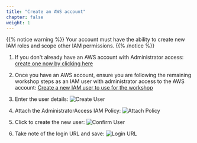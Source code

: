 ```yaml
---
title: "Create an AWS account"
chapter: false
weight: 1
---
```


{{% notice warning %}}
Your account must have the ability to create new IAM roles and scope other IAM permissions.
{{% /notice %}}

1. If you don't already have an AWS account with Administrator access: [create
one now by clicking here](https://aws.amazon.com/getting-started/)

1. Once you have an AWS account, ensure you are following the remaining workshop steps
as an IAM user with administrator access to the AWS account:
[Create a new IAM user to use for the workshop](https://console.aws.amazon.com/iam/home?#/users$new)

1. Enter the user details:
![Create User](/images/prerequisites/iam-1-create-user.png)

1. Attach the AdministratorAccess IAM Policy:
![Attach Policy](/images/prerequisites/iam-2-attach-policy.png)

1. Click to create the new user:
![Confirm User](/images/prerequisites/iam-3-create-user.png)

1. Take note of the login URL and save:
![Login URL](/images/prerequisites/iam-4-save-url.png)
